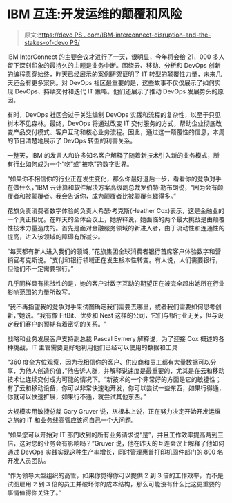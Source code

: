 # IBM 互连:开发运维的颠覆和风险

> 原文:[https://devo PS . com/IBM-interconnect-disruption-and-the-stakes-of-devo PS/](https://devops.com/ibm-interconnect-disruption-and-the-stakes-of-devops/)

IBM InterConnect 的主要会议才进行了一天，很明显，今年将会给 21，000 多人留下深刻印象的最持久的主题是业务中断。围绕云、移动、分析和 DevOps 创新的编程贯穿始终，昨天已经展示的案例研究证明了 IT 转型的颠覆性力量，未来几天还会有更多案例。对 DevOps 社区最重要的是，这些故事不仅仅展示了如何实现 DevOps、持续交付和迭代 IT 策略。他们还展示了推动 DevOps 发展势头的原因。

有时，DevOps 社区会过于关注编制 DevOps 实践和流程的复杂性，以至于只见树木不见森林。最终，DevOps 将通过改变 IT 交付服务的方式，帮助企业彻底改变产品交付模式、客户互动和核心业务流程。因此，通过这一颠覆性的信息，本周的节目清楚地展示了 DevOps 转型的利害关系。

一整天，IBM 的发言人和许多知名客户解释了随着新技术引入新的业务模式，所有行业如何成为一个“吃”或“被吃”的数字世界。

“如果你不相信你的行业正在发生变化，那么你最好退后一步，看看你的竞争对手在做什么，”IBM 云计算和软件解决方案高级副总裁罗伯特·勒布朗说，“因为会有颠覆者和被颠覆者。我会告诉你，成为颠覆者比被颠覆有趣得多。”

花旗负责消费者数字体验的负责人希瑟·考克斯(Heather Cox)表示，这是金融业的一个真正担忧。在昨天的全体会议上，她解释说，她面临的两个最大挑战是由颠覆性技术力量造成的。首先是面对金融服务领域的新进入者，由于流动性和连通性的提高，进入该领域的障碍有所减少。

“每天都有新人进入我们的领域，”花旗集团全球消费者银行首席客户体验数字和营销官考克斯说。“支付和银行领域正在发生根本性转变。有人说，人们需要银行，但他们不一定需要银行。”

几乎同样具有挑战性的是，她的客户对数字互动的期望正在被完全超出她所在行业影响范围的力量所改写。

“我不再指望我的竞争对手来试图确定我们需要去哪里，或者我们需要如何思考创新，”她说。“我有像 FitBit、优步和 Nest 这样的公司，它们与银行业无关，但与设定我们客户的预期有着密切的关系。"

战略和业务发展客户支持副总裁 Pascal Eymery 解释说，为了迎接 Cox 概述的各种挑战，IT 主管需要更好地利用他们已经可以使用的数据和工具

“360 度全方位观察，因为我相信你的客户、供应商和员工都有大量数据可以分享，为他人创造价值，”他告诉人群，并解释说速度是最重要的，尤其是在云和移动技术让连续交付成为可能的情况下。“新技术的一个非常好的方面是它的敏捷性；有了云和移动设备，你可以非常快速地开发，你可以尝试一些东西，如果行得通，你就可以快速扩展，如果行不通，就尝试其他东西。”

大规模实用敏捷总裁 Gary Gruver 说，从根本上说，正在努力决定开始开发运维之旅的 IT 和业务线高管应该问自己一个大问题。

“如果您可以开始对 IT 部门收到的所有业务请求说“是”，并且工作效率提高两到三倍，这对您的业务会有影响吗？”Gruver 说，他在昨天的互连会议上解释了他如何通过 DevOps 实践实现这种生产率增长，同时管理惠普打印机固件部门的 800 名开发人员团队。

“作为领导大型组织的高管，如果你觉得你可以提供 2 到 3 倍的工作效率，而不是试图雇用 2 到 3 倍的员工并破坏你的成本结构，那么可能没有什么比这更重要的事情值得你关注了。”
